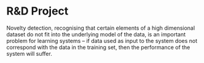 # R&D Project
Novelty detection, recognising that certain elements of a high dimensional dataset do not fit into the underlying
model of the data, is an important problem for learning systems – if data used as input to the
system does not correspond with the data in the training set, then the performance of the system
will suffer. 
